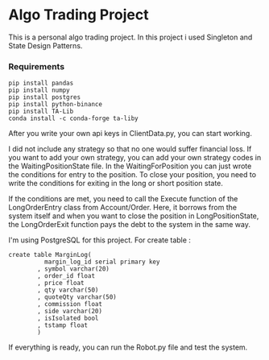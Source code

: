 # Algo Trading Project

This is a personal algo trading project. 
In this project i used Singleton and State Design Patterns. 

### Requirements
    pip install pandas
    pip install numpy
    pip install postgres
    pip install python-binance
    pip install TA-Lib
    conda install -c conda-forge ta-liby
After you write your own api keys in ClientData.py, you can start working.

I did not include any strategy so that no one would suffer financial loss. If you want to add your own strategy, you can add your own strategy codes in the WaitingPositionState file. In the WaitingForPosition you can just wrote the conditions for entry to the position. To close your position, you need to write the conditions for exiting in the long or short position state.

If the conditions are met, you need to call the Execute function of the LongOrderEntry class from Account/Order. Here, it borrows from the system itself and when you want to close the position in LongPositionState, the LongOrderExit function pays the debt to the system in the same way.

I'm using PostgreSQL for this project. For create table : 

    create table MarginLog(
              margin_log_id serial primary key
            , symbol varchar(20)
            , order_id float
            , price float
            , qty varchar(50)
            , quoteQty varchar(50)
            , commission float
            , side varchar(20)
            , isIsolated bool
            , tstamp float
            )
            
 If everything is ready, you can run the Robot.py file and test the system.
